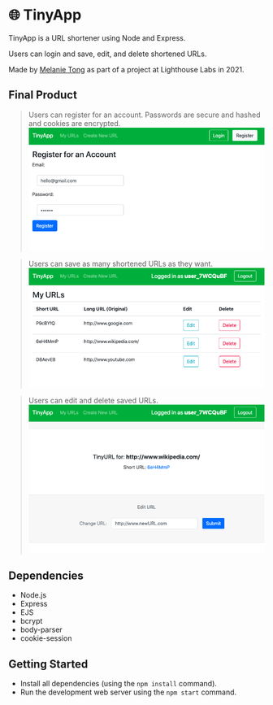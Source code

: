 # 🌐 TinyApp

TinyApp is a URL shortener using Node and Express.

Users can login and save, edit, and delete shortened URLs.

Made by [Melanie Tong](https://github.com/melaniietong) as part of a project at Lighthouse Labs in 2021.

## Final Product

> Users can register for an account. Passwords are secure and hashed and cookies are encrypted.
!["Screenshot of registration page"](https://github.com/melaniietong/TinyApp/blob/main/docs/register.png?raw=true)

> Users can save as many shortened URLs as they want.
!["Screenshot of saved URLs page."](https://github.com/melaniietong/TinyApp/blob/main/docs/savedURLs.png?raw=true)

> Users can edit and delete saved URLs.
!["Screenshot of a saved URL page."](https://github.com/melaniietong/TinyApp/blob/main/docs/edits.png?raw=true)

## Dependencies

- Node.js
- Express
- EJS
- bcrypt
- body-parser
- cookie-session

## Getting Started

- Install all dependencies (using the `npm install` command).
- Run the development web server using the `npm start` command.